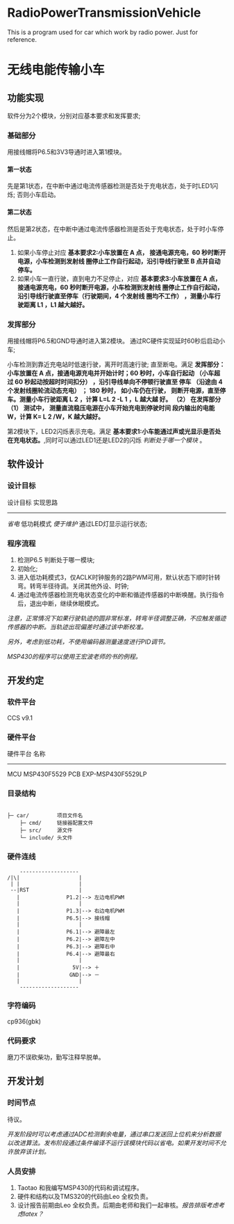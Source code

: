 RadioPowerTransmissionVehicle
=============================

This is a program used for car which work by radio power. Just for reference.

无线电能传输小车
================

功能实现
--------

软件分为2个模块，分别对应基本要求和发挥要求;

### 基础部分

用接线帽将P6.5和3V3导通时进入第1模块。

#### 第一状态

先是第1状态，在中断中通过电流传感器检测是否处于充电状态，处于时LED1闪烁; 否则小车启动。

#### 第二状态

然后是第2状态，在中断中通过电流传感器检测是否处于充电状态，处于时小车停止。

1.  如果小车停止对应 **基本要求2:小车放置在 A 点， 接通电源充电，60 秒时断开电源，小车检测到发射线 圈停止工作自行起动，沿引导线行驶至 B 点并自动停车。**
2.  如果小车一直行驶，直到电力不足停止，对应 **基本要求3:小车放置在 A 点， 接通电源充电，60 秒时断开电源，小车检测到发射线 圈停止工作自行起动，沿引导线行驶直至停车（行驶期间，4 个发射线 圈均不工作） ，测量小车行驶距离 L1 ，L1 越大越好。**

### 发挥部分

用接线帽将P6.5和GND导通时进入第2模块。 通过RC硬件实现延时60秒后启动小车;

小车检测到靠近充电站时低速行驶，离开时高速行驶; 直至断电。满足 **发挥部分：小车放置在 A 点，接通电源充电并开始计时；60 秒时，小车自行起动 （小车超过 60 秒起动按超时时间扣分） ，沿引导线单向不停顿行驶直至 停车 （沿途由 4 个发射线圈轮流动态充电） ； 180 秒时， 如小车仍在行驶， 则断开电源，直至停车。测量小车行驶距离 L 2 ，计算 L=L 2 -L 1 ，L 越大越 好。 （2） 在发挥部分 （1） 测试中， 测量直流稳压电源在小车开始充电到停驶时间 段内输出的电能 W，计算 K= L 2 /W，K 越大越好。**

第2模块下，LED2闪烁表示充电。满足 **基本要求1:小车能通过声或光显示是否处在充电状态。**,同时可以通过LED1还是LED2的闪烁 *判断处于哪一个模块* 。

软件设计
--------

### 设计目标

  设计目标     实现思路
  ------------ ------------------------
  *省电*       低功耗模式
  *便于维护*   通过LED灯显示运行状态;

### 程序流程

1.  检测P6.5 判断处于哪一模块;
2.  初始化;
3.  进入低功耗模式3，仅ACLK时钟服务的2路PWM可用，默认状态下顺时针转弯。转弯半径待调。关闭其他外设、时钟;
4.  通过电流传感器检测充电状态变化的中断和循迹传感器的中断唤醒。执行指令后，退出中断，继续休眠模式。

*注意，正常情况下如果行驶轨迹的圆非常标准，转弯半径调整正确，不应触发循迹传感器的中断。当轨迹出现偏差时通过该中断校准。*

*另外，考虑到低功耗，不使用编码器测量速度进行PID调节。*

*MSP430的程序可以使用王宏波老师的书的例程。*

开发约定
--------

### 软件平台

CCS v9.1

### 硬件平台

  硬件平台   名称
  ---------- -------------------
  MCU        MSP430F5529
  PCB        EXP-MSP430F5529LP

### 目录结构

``` {.{.{.{.{.{.{.{.{.{.{.{.{.{.{text}}}}}}}}}}}}}}}

├─ car/         项目文件名
    ├─ cmd/     链接器配置文件
    ├─ src/     源文件
    └─ include/ 头文件
```

### 硬件连线

``` {.{.{.{.{.{.{text}}}}}}}
    -------------------
/|\|                   |
 | |                   |
 --|RST                |
   |               P1.2|--> 左边电机PWM
   |                   |
   |               P1.3|--> 右边电机PWM
   |               P6.5|--> 接线帽
   |                   |
   |               P6.1|--> 避障最左
   |               P6.2|--> 避障左中
   |               P6.3|--> 避障右中
   |               P6.4|--> 避障最右
   |                   |
   |                 5V|--> ＋
   |                GND|--> －
   |                   |
    -------------------
```

### 字符编码

cp936(gbk)

### 代码要求 ###

磨刀不误砍柴功，勤写注释早脱单。

开发计划
--------

### 时间节点

待议。

*开发阶段时可以考虑通过ADC检测剩余电量，通过串口发送回上位机来分析数据以改进算法。发布阶段通过条件编译不运行该模块代码以省电。如果开发时间不允许放弃该计划。*

### 人员安排

1.  Taotao 和我编写MSP430的代码和调试程序。
2.  硬件和结构以及TMS320的代码由Leo 全权负责。
3.  设计报告前期由Leo 全权负责。后期由老师和我们一起审核。*报告排版考虑考虑latex？*
